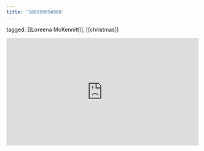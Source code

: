 ```yaml
---
title: '168959094960'
---
```

tagged: [[Loreena McKennitt]], [[christmas]]
<iframe allow="accelerometer; autoplay; clipboard-write; encrypted-media; gyroscope; picture-in-picture" allowfullscreen="" frameborder="0" height="281" id="youtube_iframe" src="https://www.youtube.com/embed/ElO6auK1GYw?feature=oembed&amp;enablejsapi=1&amp;origin=https://safe.txmblr.com&amp;wmode=opaque" width="500"></iframe>